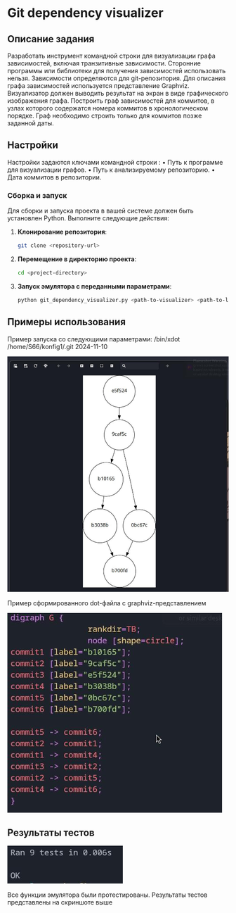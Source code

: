 # Git dependency visualizer

## Описание задания

Разработать инструмент командной строки для визуализации графа зависимостей, включая транзитивные зависимости. Сторонние программы или библиотеки для получения зависимостей использовать нельзя. Зависимости определяются для git-репозитория. Для описания графа зависимостей используется представление Graphviz. Визуализатор должен выводить результат на экран в виде графического изображения графа. Построить граф зависимостей для коммитов, в узлах которого содержатся номера коммитов в хронологическом порядке. Граф необходимо строить только для коммитов позже заданной даты.

## Настройки
Настройки задаются ключами командной строки :
• Путь к программе для визуализации графов.
• Путь к анализируемому репозиторию.
• Дата коммитов в репозитории.
### Сборка и запуск

Для сборки и запуска проекта в вашей системе должен быть установлен Python. Выполните следующие действия:

1. **Клонирование репозитория**: 
    ```bash
    git clone <repository-url>
    ```

2. **Перемещение в директорию проекта**:
    ```bash
    cd <project-directory>
    ```
    
3. **Запуск эмулятора с переданными параметрами**:
    ```bash
    python git_dependency_visualizer.py <path-to-visualizer> <path-to-local-git-repository> <date>```


## Примеры использования
Пример запуска со следующими параметрами: /bin/xdot /home/S66/konfig1/.git 2024-11-10

![пример запуска программы со следующими параметрами](/images/result-screen.jpg)

Пример сформированного dot-файла с graphviz-представлением

![пример dot-файла](/images/dot.jpg)
## Результаты тестов
![Результаты прогона тестов](/images/tests-screen.jpg)

Все функции эмулятора были протестированы. Результаты тестов представлены на скриншоте выше

